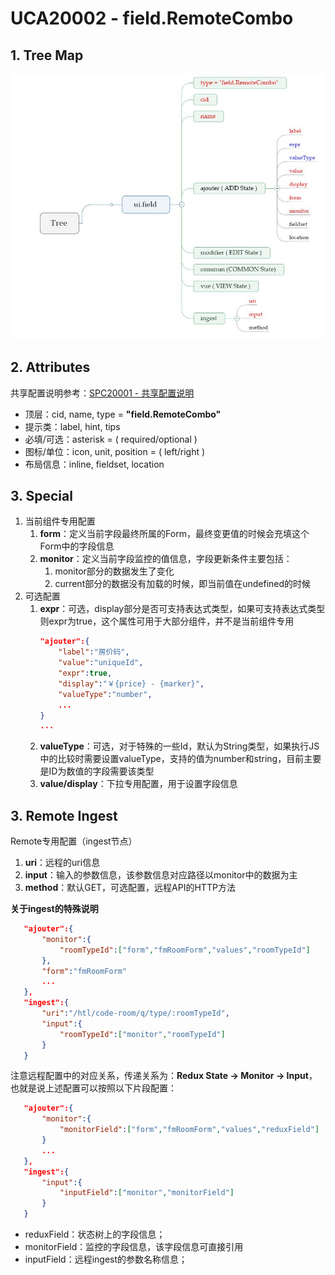 # UCA20002 - field.RemoteCombo

## 1. Tree Map

![](/_images/specs/field/field-002-01.JPG)

## 2. Attributes

共享配置说明参考：[SPC20001 - 共享配置说明](/environment/specifications/212fields/spc20001-shared-configuration.md)

* 顶层：cid, name, type = **"field.RemoteCombo"**
* 提示类：label, hint, tips
* 必填/可选：asterisk = \( required/optional \)
* 图标/单位：icon, unit, position = \( left/right \)
* 布局信息：inline, fieldset, location

## 3. Special

1. 当前组件专用配置
   1. **form**：定义当前字段最终所属的Form，最终变更值的时候会充填这个Form中的字段信息
   2. **monitor**：定义当前字段监控的值信息，字段更新条件主要包括：
      1. monitor部分的数据发生了变化
      2. current部分的数据没有加载的时候，即当前值在undefined的时候
2. 可选配置
   1. **expr**：可选，display部分是否可支持表达式类型，如果可支持表达式类型则expr为true，这个属性可用于大部分组件，并不是当前组件专用
      ```json
      "ajouter":{
          "label":"房价码",
          "value":"uniqueId",
          "expr":true,
          "display":"￥{price} - {marker}",
          "valueType":"number",
          ...
      }
      ...
      ```
   2. **valueType**：可选，对于特殊的一些Id，默认为String类型，如果执行JS中的比较时需要设置valueType，支持的值为number和string，目前主要是ID为数值的字段需要该类型
   3. **value/display**：下拉专用配置，用于设置字段信息

## 3. Remote Ingest

Remote专用配置（ingest节点）

1. **uri**：远程的uri信息
2. **input**：输入的参数信息，该参数信息对应路径以monitor中的数据为主
3. **method**：默认GET，可选配置，远程API的HTTP方法

**关于ingest的特殊说明**

```json
   "ajouter":{
       "monitor":{
           "roomTypeId":["form","fmRoomForm","values","roomTypeId"]
       },
       "form":"fmRoomForm"
       ...
   },
   "ingest":{
       "uri":"/htl/code-room/q/type/:roomTypeId",
       "input":{
           "roomTypeId":["monitor","roomTypeId"]
       }
   }
```

注意远程配置中的对应关系，传递关系为：**Redux State -&gt; Monitor -&gt; Input**，也就是说上述配置可以按照以下片段配置：

```json
   "ajouter":{
       "monitor":{
           "monitorField":["form","fmRoomForm","values","reduxField"]
       }
       ...
   },
   "ingest":{
       "input":{
           "inputField":["monitor","monitorField"]
       }
   }
```

* reduxField：状态树上的字段信息；
* monitorField：监控的字段信息，该字段信息可直接引用
* inputField：远程ingest的参数名称信息；



